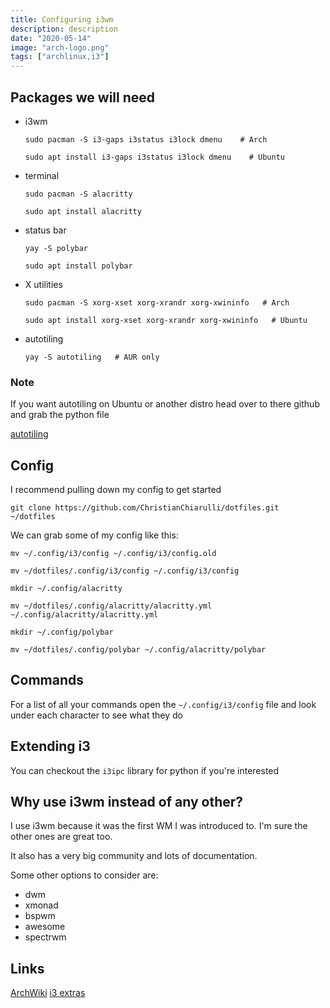 ```yaml
---
title: Configuring i3wm
description: description
date: "2020-05-14"
image: "arch-logo.png"
tags: ["archlinux,i3"]
---
```


## Packages we will need

- i3wm

  ```
  sudo pacman -S i3-gaps i3status i3lock dmenu    # Arch

  sudo apt install i3-gaps i3status i3lock dmenu    # Ubuntu
  ```

- terminal

  ```
  sudo pacman -S alacritty

  sudo apt install alacritty
  ```

- status bar

  ```
  yay -S polybar

  sudo apt install polybar
  ```

- X utilities

  ```
  sudo pacman -S xorg-xset xorg-xrandr xorg-xwininfo   # Arch

  sudo apt install xorg-xset xorg-xrandr xorg-xwininfo   # Ubuntu
  ```

- autotiling

  ```
  yay -S autotiling   # AUR only
  ```

### Note

If you want autotiling on Ubuntu or another distro head over to there github and grab the python file

[autotiling](https://github.com/nwg-piotr/autotiling)

## Config

I recommend pulling down my config to get started

```
git clone https://github.com/ChristianChiarulli/dotfiles.git ~/dotfiles
```

We can grab some of my config like this:

```
mv ~/.config/i3/config ~/.config/i3/config.old

mv ~/dotfiles/.config/i3/config ~/.config/i3/config

mkdir ~/.config/alacritty

mv ~/dotfiles/.config/alacritty/alacritty.yml ~/.config/alacritty/alacritty.yml

mkdir ~/.config/polybar

mv ~/dotfiles/.config/polybar ~/.config/alacritty/polybar
```

## Commands

For a list of all your commands open the `~/.config/i3/config` file and look under each character to see what they do

## Extending i3

You can checkout the `i3ipc` library for python if you're interested

## Why use i3wm instead of any other?

I use i3wm because it was the first WM I was introduced to. I'm sure the other ones are great too.

It also has a very big community and lots of documentation.

Some other options to consider are:

- dwm
- xmonad
- bspwm
- awesome
- spectrwm

## Links

[ArchWiki](https://wiki.archlinux.org/index.php/I3)
[i3 extras](https://github.com/ashinkarov/i3-extras)
